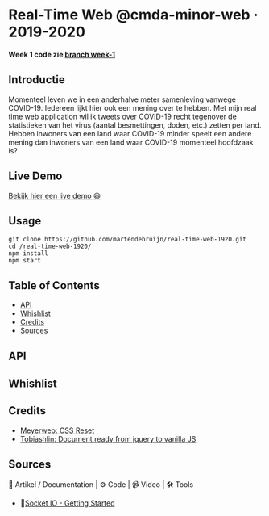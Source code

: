 # Real-Time Web @cmda-minor-web · 2019-2020

**Week 1 code zie [branch week-1](#)**

## Introductie

Momenteel leven we in een anderhalve meter samenleving vanwege COVID-19. Iedereen lijkt hier ook een mening over te hebben. Met mijn real time web application wil ik tweets over COVID-19 recht tegenover de statistieken van het virus (aantal besmettingen, doden, etc.) zetten per land. Hebben inwoners van een land waar COVID-19 minder speelt een andere mening dan inwoners van een land waar COVID-19 momenteel hoofdzaak is?

<!-- Zie de [wiki](https://github.com/martendebruijn/real-time-web-1920/wiki) voor een uitgebreidere uitleg. -->

## Live Demo

[Bekijk hier een live demo 😃](#)

## Usage

```
git clone https://github.com/martendebruijn/real-time-web-1920.git
cd /real-time-web-1920/
npm install
npm start
```

## Table of Contents

- [API](#Api)
- [Whishlist](#Whishlist)
- [Credits](#Credits)
- [Sources](#Sources)

## API

## Whishlist

## Credits

- [Meyerweb: CSS Reset](http://meyerweb.com/eric/tools/css/reset/)
- [Tobiashlin: Document ready from jquery to vanilla JS](https://tobiasahlin.com/blog/move-from-jquery-to-vanilla-javascript/#document-ready)

## Sources

📖 Artikel / Documentation | ⚙️ Code | 📹 Video | 🛠 Tools

- 📖[Socket IO - Getting Started](https://socket.io/get-started/chat/)
